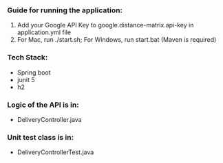 ### Guide for running the application:
1. Add your Google API Key to google.distance-matrix.api-key in application.yml file
2. For Mac, run ./start.sh; For Windows, run start.bat (Maven is required)

### Tech Stack:
- Spring boot
- junit 5
- h2

### Logic of the API is in:
- DeliveryController.java

### Unit test class is in:
- DeliveryControllerTest.java
